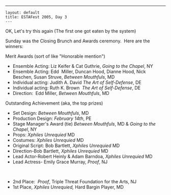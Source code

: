   ---
    layout: default
    title: ESTAFest 2005, Day 3
    ---
<P>OK, Let's try this again (The first one got eaten by the system)</P>
<P>Sunday was the Closing Brunch and Awards ceremony.&nbsp; Here are the winners:</P>
<P>Merit Awards (sort of like "Honorable mention")</P>
<UL>
<LI>Ensemble Acting: Liz Keifer &amp; Cat Guthrie, <EM>Going to the Chapel</EM>, NY 
<LI>Ensemble Acting: Edd&nbsp; Miller, Duncan Hood, Dianne Hood, Nick Beschen, Susan Struve, <EM>Between Mouthfuls</EM>, MD 
<LI>Individual acting: Judith A. David <EM>The Art of Self-Defense</EM>, DE 
<LI>Individual acting:&nbsp;Ruth K. Brown &nbsp;<EM>The Art of Self-Defense</EM>, DE 
<LI>Direction:&nbsp; Edd Miller, <EM>Between Mouthfuls</EM>, MD</LI></UL>
<P>Outstanding Achievement (aka, the top prizes)</P>
<UL>
<LI>Set Design: <EM>Between Mouthfuls</EM>, MD 
<LI>Production Design: <EM>February 14th</EM>, PE 
<LI>Stage Manager's Award (tie) <EM>Between Mouthfuls</EM>, MD &amp; <EM>Going to the Chapel</EM>, NY 
<LI>Props: <EM>Xphiles Unrequied </EM>MD 
<LI>Costumes: <EM>Xphiles Unrequied </EM>MD 
<LI>Original Script: Bob Bartlett, <EM>Xphiles Unrequied </EM>MD 
<LI>Direction-Bob Bartlett, <EM>Xphiles Unrequied </EM>MD 
<LI>Lead Actor-Robert Heinly &amp; Adam Barndoa, <EM>Xphiles Unrequied </EM>MD 
<LI>Lead Actress- Emily Grace Murray, <EM>Proof</EM>, NJ</LI></UL><BR>
<UL>
<LI>2nd Place:&nbsp; <EM>Proof</EM>, Triple Threat Foundation for the Arts, NJ 
<LI>1st Place, <EM>Xphiles Unrequied, </EM>Hard Bargin Player, MD</LI></UL>